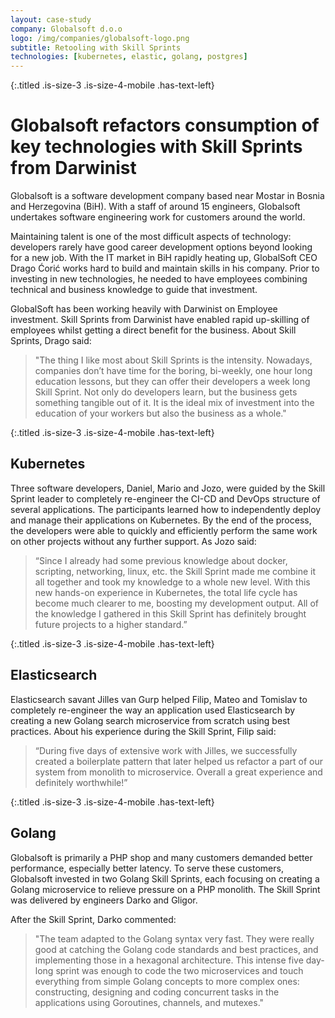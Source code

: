 ```yaml
---
layout: case-study
company: Globalsoft d.o.o
logo: /img/companies/globalsoft-logo.png
subtitle: Retooling with Skill Sprints
technologies: [kubernetes, elastic, golang, postgres]
---
```


{:.titled .is-size-3 .is-size-4-mobile .has-text-left}
# Globalsoft refactors consumption of key technologies with Skill Sprints from Darwinist

Globalsoft is a software development company based near Mostar in Bosnia and Herzegovina (BiH). With a staff of around 15 engineers, Globalsoft undertakes software engineering work for customers around the world. 

Maintaining talent is one of the most difficult aspects of technology: developers rarely have good career development options beyond looking for a new job.
With the IT market in BiH rapidly heating up, GlobalSoft CEO Drago Ćorić works hard to build and maintain skills in his company.
Prior to investing in new technologies, he needed to have employees combining technical and business knowledge to guide that investment.

GlobalSoft has been working heavily with Darwinist on Employee investment. Skill Sprints from Darwinist have enabled rapid up-skilling of employees whilst getting a direct benefit for the business.
About Skill Sprints, Drago said:

>"The thing I like most about Skill Sprints is the intensity. Nowadays, companies don’t have time for the boring, bi-weekly,  one hour long education lessons, but they can offer their developers a week long Skill Sprint. Not only do developers learn, but the business gets something tangible out of it. It is the ideal mix of investment into the education of your workers but also the business as a whole."

{:.titled .is-size-3 .is-size-4-mobile .has-text-left}
## Kubernetes

Three software developers, Daniel, Mario and Jozo, were guided by the Skill Sprint leader to completely re-engineer the CI-CD and DevOps structure of several applications. The participants learned how to independently deploy and manage their applications on Kubernetes. By the end of the process, the developers were able to quickly and efficiently perform the same work on other projects without any further support. 
As Jozo said:

>“Since I already had some previous knowledge about docker, scripting, networking, linux, etc. the Skill Sprint made me combine it all together and took my knowledge to a whole new level. With this new hands-on experience in Kubernetes, the total life cycle has become much clearer to me, boosting my development output. All of the knowledge I gathered in this Skill Sprint has definitely brought future projects to a higher standard.”

{:.titled .is-size-3 .is-size-4-mobile .has-text-left}
## Elasticsearch

Elasticsearch savant Jilles van Gurp helped Filip, Mateo and Tomislav to completely re-engineer the way an application used Elasticsearch by creating a new Golang search microservice from scratch using best practices. About his experience during the Skill Sprint, Filip said: 

>“During five days of extensive work with Jilles, we successfully created a boilerplate pattern that later helped us refactor a part of our system from monolith to microservice. Overall a great experience and definitely worthwhile!”


{:.titled .is-size-3 .is-size-4-mobile .has-text-left}
## Golang

Globalsoft is primarily a PHP shop and many customers demanded better performance, especially better latency. To serve these customers, Globalsoft invested in two Golang Skill Sprints, each focusing on creating a Golang microservice to relieve pressure on a PHP monolith. The Skill Sprint was delivered by engineers Darko and Gligor.

After the Skill Sprint, Darko commented:

>"The team adapted to the Golang syntax very fast. They were really good at catching the Golang code standards and best practices, and implementing those in a hexagonal architecture. This intense five day-long sprint was enough to code the two microservices and touch everything from simple Golang concepts to more complex ones: constructing, designing and coding concurrent tasks in the applications using Goroutines, channels, and mutexes."